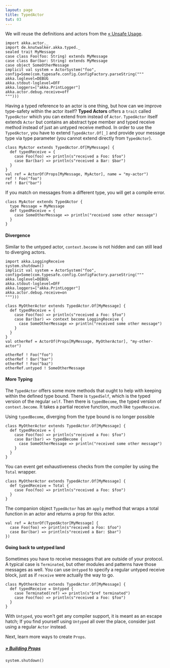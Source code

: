 ```yaml
---
layout: page
title: TypedActor
tut: 03
---
```


We will reuse the definitions and actors from the [&laquo; Unsafe Usage](unsafe.html).

```tut:invisible
import akka.actor._
import de.knutwalker.akka.typed._
sealed trait MyMessage
case class Foo(foo: String) extends MyMessage
case class Bar(bar: String) extends MyMessage
case object SomeOtherMessage
implicit val system = ActorSystem("foo", config=Some(com.typesafe.config.ConfigFactory.parseString("""
akka.loglevel=DEBUG
akka.stdout-loglevel=OFF
akka.loggers=["akka.PrintLogger"]
akka.actor.debug.receive=off
""")))
```

Having a typed reference to an actor is one thing, but how can we improve type-safety within the actor itself?
**Typed Actors** offers a `trait` called `TypedActor` which you can extend from instead of `Actor`.
`TypedActor` itself extends `Actor` but contains an abstract type member and typed receive method
instead of just an untyped receive method.
In order to use the `TypedActor`, you have to extend `TypedActor.Of[_]` and provide your message type via type parameter (you cannot extend directly from `TypedActor`).

```tut
class MyActor extends TypedActor.Of[MyMessage] {
  def typedReceive = {
    case Foo(foo) => println(s"received a Foo: $foo")
    case Bar(bar) => println(s"received a Bar: $bar")
  }
}
val ref = ActorOf(Props[MyMessage, MyActor], name = "my-actor")
ref ! Foo("foo")
ref ! Bar("bar")
```

If you match on messages from a different type, you will get a compile error.

```tut:fail
class MyActor extends TypedActor {
  type Message = MyMessage
  def typedReceive = {
    case SomeOtherMessage => println("received some other message")
  }
}
```


#### Divergence

Similar to the untyped actor, `context.become` is not hidden and can still lead to diverging actors.

```tut:invisible
import akka.LoggingReceive
system.shutdown()
implicit val system = ActorSystem("foo", config=Some(com.typesafe.config.ConfigFactory.parseString("""
akka.loglevel=DEBUG
akka.stdout-loglevel=OFF
akka.loggers=["akka.PrintLogger"]
akka.actor.debug.receive=on
""")))
```

```tut
class MyOtherActor extends TypedActor.Of[MyMessage] {
  def typedReceive = {
    case Foo(foo) => println(s"received a Foo: $foo")  
    case Bar(bar) => context become LoggingReceive {
      case SomeOtherMessage => println("received some other message")
    }
  }
}
val otherRef = ActorOf(Props[MyMessage, MyOtherActor], "my-other-actor")

otherRef ! Foo("foo")
otherRef ! Bar("bar")
otherRef ! Foo("baz")
otherRef.untyped ! SomeOtherMessage
```

#### More Typing

The `TypedActor` offers some more methods that ought to help with keeping within the defined type bound.
There is `typedSelf`, which is the typed version of the regular `self`.
Then there is `typedBecome`, the typed version of `context.become`. It takes a partial receive function, much like `typedReceive`.

Using `typedBecome`, diverging from the type bound is no longer possible

```tut:fail
class MyOtherActor extends TypedActor.Of[MyMessage] {
  def typedReceive = {
    case Foo(foo) => println(s"received a Foo: $foo")  
    case Bar(bar) => typedBecome {
      case SomeOtherMessage => println("received some other message")
    }
  }
}
```

You can event get exhaustiveness checks from the compiler by using the `Total` wrapper.

```tut
class MyOtherActor extends TypedActor.Of[MyMessage] {
  def typedReceive = Total {
    case Foo(foo) => println(s"received a Foo: $foo")
  }
}
```

The companion object `TypedActor` has an `apply` method that wraps a total function in an actor and returns a prop for this actor.

```tut
val ref = ActorOf(TypedActor[MyMessage] {
  case Foo(foo) => println(s"received a Foo: $foo")
  case Bar(bar) => println(s"received a Bar: $bar")
})
```


#### Going back to untyped land

Sometimes you have to receive messages that are outside of your protocol. A typical case is `Terminated`, but other modules and patterns have those messages as well.
You can use `Untyped` to specify a regular untyped receive block, just as if `receive` were actually the way to go.  


```tut
class MyOtherActor extends TypedActor.Of[MyMessage] {
  def typedReceive = Untyped {
    case Terminated(ref) => println(s"$ref terminated")
    case Foo(foo) => println(s"received a Foo: $foo")
  }
}
```

With `Untyped`, you won't get any compiler support, it is meant as an escape hatch; If you find yourself using `Untyped` all over the place, consider just using a regular `Actor` instead.

Next, learn more ways to create `Props`.

##### [&raquo; Building Props](props.html)


```tut:invisible
system.shutdown()
```
